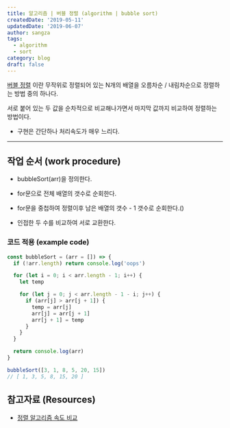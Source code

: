 ```yaml
---
title: 알고리즘 | 버블 정렬 (algorithm | bubble sort)
createdDate: '2019-05-11'
updatedDate: '2019-06-07'
author: sangza
tags:
  - algorithm
  - sort
category: blog
draft: false
---
```


[버블 정렬](https://ko.wikipedia.org/wiki/거품_정렬) 이란 무작위로 정렬되어 있는
N개의 배열을 오름차순 / 내림차순으로 정렬하는 방법 중의 하나다.

서로 붙어 있는 두 값을 순차적으로 비교해나가면서 마지막 값까지 비교하여 정렬하는 방법이다.

- 구현은 간단하나 처리속도가 매우 느리다.

---

## 작업 순서 (work procedure)

- bubbleSort(arr)을 정의한다.

- for문으로 전체 배열의 갯수로 순회한다.

- for문을 중첩하여 정렬이후 남은 배열의 갯수 - 1 갯수로 순회한다.()

- 인접한 두 수를 비교하여 서로 교환한다.

### 코드 적용 (example code)

```js
const bubbleSort = (arr = []) => {
  if (!arr.length) return console.log('oops')

  for (let i = 0; i < arr.length - 1; i++) {
    let temp

    for (let j = 0; j < arr.length - 1 - i; j++) {
      if (arr[j] > arr[j + 1]) {
        temp = arr[j]
        arr[j] = arr[j + 1]
        arr[j + 1] = temp
      }
    }
  }

  return console.log(arr)
}

bubbleSort([3, 1, 8, 5, 20, 15])
// [ 1, 3, 5, 8, 15, 20 ]
```

## 참고자료 (Resources)

- [정렬 알고리즘 속도 비교](https://www.toptal.com/developers/sorting-algorithms)
